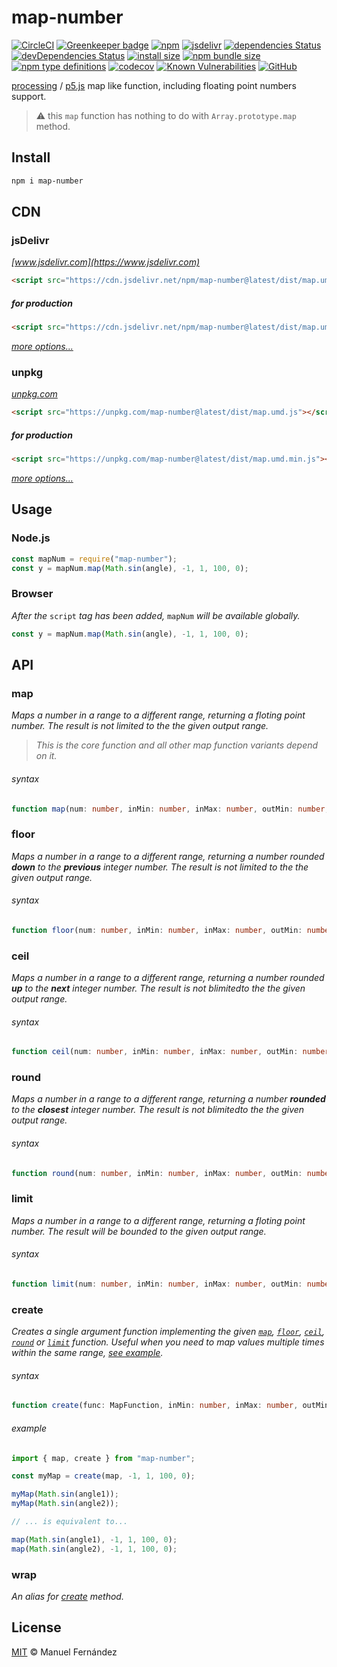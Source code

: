 # map-number

[![CircleCI](https://circleci.com/gh/manferlo81/map-number.svg?style=svg)](https://circleci.com/gh/manferlo81/map-number) [![Greenkeeper badge](https://badges.greenkeeper.io/manferlo81/map-number.svg)](https://greenkeeper.io/) [![npm](https://img.shields.io/npm/v/map-number.svg)](https://www.npmjs.com/package/map-number) [![jsdelivr](https://data.jsdelivr.com/v1/package/npm/map-number/badge?style=rounded)](https://www.jsdelivr.com/package/npm/map-number) [![dependencies Status](https://david-dm.org/manferlo81/map-number/status.svg)](https://david-dm.org/manferlo81/map-number) [![devDependencies Status](https://david-dm.org/manferlo81/map-number/dev-status.svg)](https://david-dm.org/manferlo81/map-number?type=dev) [![install size](https://packagephobia.now.sh/badge?p=map-number)](https://packagephobia.now.sh/result?p=map-number) [![npm bundle size](https://img.shields.io/bundlephobia/min/map-number.svg)](https://bundlephobia.com/result?p=map-number) [![npm type definitions](https://img.shields.io/npm/types/map-number.svg)](https://github.com/microsoft/typescript) [![codecov](https://codecov.io/gh/manferlo81/map-number/branch/master/graph/badge.svg)](https://codecov.io/gh/manferlo81/map-number) [![Known Vulnerabilities](https://snyk.io/test/github/manferlo81/map-number/badge.svg?targetFile=package.json)](https://snyk.io/test/github/manferlo81/map-number?targetFile=package.json) [![GitHub](https://img.shields.io/github/license/manferlo81/map-number.svg)](LICENSE)

[processing](https://processing.org/reference/map_.html) / [p5.js](http://p5js.org/reference/#/p5/map) map like function, including floating point numbers support.

> :warning: this `map` function has nothing to do with `Array.prototype.map` method.

## Install

```bash
npm i map-number
```

## CDN

### jsDelivr

*[www.jsdelivr.com](https://www.jsdelivr.com)*

```html
<script src="https://cdn.jsdelivr.net/npm/map-number@latest/dist/map.umd.js"></script>
```

##### for production

```html
<script src="https://cdn.jsdelivr.net/npm/map-number@latest/dist/map.umd.min.js"></script>
```

*[more options...](https://www.jsdelivr.com/package/npm/map-number?version=latest)*

### unpkg

*[unpkg.com](https://unpkg.com)*

```html
<script src="https://unpkg.com/map-number@latest/dist/map.umd.js"></script>
```

##### for production

```html
<script src="https://unpkg.com/map-number@latest/dist/map.umd.min.js"></script>
```

*[more options...](https://unpkg.com/map-number@latest/)*

## Usage

### Node.js

```javascript
const mapNum = require("map-number");
const y = mapNum.map(Math.sin(angle), -1, 1, 100, 0);
```

### Browser

*After the* `script` *tag has been added,* `mapNum` *will be available globally.*

```javascript
const y = mapNum.map(Math.sin(angle), -1, 1, 100, 0);
```

## API

### map

*Maps a number in a range to a different range, returning a floting point number. The result is not limited to the the given output range.*

> *This is the core function and all other map function variants depend on it.*

###### syntax

```typescript
function map(num: number, inMin: number, inMax: number, outMin: number, outMax: number): number;
```

### floor

*Maps a number in a range to a different range, returning a number rounded **down** to the **previous** integer number. The result is not limited to the the given output range.*

###### syntax

```typescript
function floor(num: number, inMin: number, inMax: number, outMin: number, outMax: number): number;
```

### ceil

*Maps a number in a range to a different range, returning a number rounded **up** to the **next** integer number. The result is not blimitedto the the given output range.*

###### syntax

```typescript
function ceil(num: number, inMin: number, inMax: number, outMin: number, outMax: number): number;
```

### round

*Maps a number in a range to a different range, returning a number **rounded** to the **closest** integer number. The result is not blimitedto the the given output range.*

###### syntax

```typescript
function round(num: number, inMin: number, inMax: number, outMin: number, outMax: number): number;
```

### limit

*Maps a number in a range to a different range, returning a floting point number. The result will be bounded to the given output range.*

###### syntax

```typescript
function limit(num: number, inMin: number, inMax: number, outMin: number, outMax: number): number;
```

### create

*Creates a single argument function implementing the given [`map`](#map), [`floor`](#floor), [`ceil`](#ceil), [`round`](#round) or [`limit`](#limit) function. Useful when you need to map values multiple times within the same range, [see example](#example).*

###### syntax

```typescript
function create(func: MapFunction, inMin: number, inMax: number, outMin: number, outMax: number): (num: number) => number;
```

###### example

```javascript
import { map, create } from "map-number";

const myMap = create(map, -1, 1, 100, 0);

myMap(Math.sin(angle1));
myMap(Math.sin(angle2));

// ... is equivalent to...

map(Math.sin(angle1), -1, 1, 100, 0);
map(Math.sin(angle2), -1, 1, 100, 0);
```

### wrap

*An alias for [create](#create) method.*

## License

[MIT](LICENSE) &copy; Manuel Fernández
